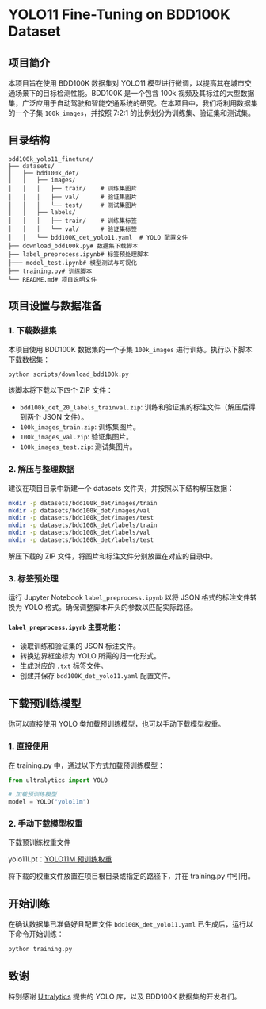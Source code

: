 # YOLO11 Fine-Tuning on BDD100K Dataset

## 项目简介

本项目旨在使用 BDD100K 数据集对 YOLO11 模型进行微调，以提高其在城市交通场景下的目标检测性能。BDD100K 是一个包含 100k 视频及其标注的大型数据集，广泛应用于自动驾驶和智能交通系统的研究。在本项目中，我们将利用数据集的一个子集 `100k_images`，并按照 7:2:1 的比例划分为训练集、验证集和测试集。

## 目录结构

```
bdd100k_yolo11_finetune/
├── datasets/
│   ├── bdd100k_det/
│   │   ├── images/
│   │   │   ├── train/    # 训练集图片
│   │   │   ├── val/      # 验证集图片
│   │   │   └── test/     # 测试集图片
│   │   ├── labels/
│   │   │   ├── train/    # 训练集标签
│   │   │   └── val/      # 验证集标签
│   │   └── bdd100K_det_yolo11.yaml  # YOLO 配置文件
├── download_bdd100k.py# 数据集下载脚本
├── label_preprocess.ipynb# 标签预处理脚本
├─── model_test.ipynb# 模型测试与可视化
├── training.py# 训练脚本
└── README.md# 项目说明文件
```

## 项目设置与数据准备

### 1. 下载数据集

本项目使用 BDD100K 数据集的一个子集 `100k_images` 进行训练。执行以下脚本下载数据集：

```bash
python scripts/download_bdd100k.py
```

该脚本将下载以下四个 ZIP 文件：

- `bdd100k_det_20_labels_trainval.zip`: 训练和验证集的标注文件（解压后得到两个 JSON 文件）。
- `100k_images_train.zip`: 训练集图片。
- `100k_images_val.zip`: 验证集图片。
- `100k_images_test.zip`: 测试集图片。

### 2. 解压与整理数据

建议在项目目录中新建一个 datasets 文件夹，并按照以下结构解压数据：

```bash
mkdir -p datasets/bdd100k_det/images/train
mkdir -p datasets/bdd100k_det/images/val
mkdir -p datasets/bdd100k_det/images/test
mkdir -p datasets/bdd100k_det/labels/train
mkdir -p datasets/bdd100k_det/labels/val
mkdir -p datasets/bdd100k_det/labels/test
```

解压下载的 ZIP 文件，将图片和标注文件分别放置在对应的目录中。

### 3. 标签预处理

运行 Jupyter Notebook `label_preprocess.ipynb` 以将 JSON 格式的标注文件转换为 YOLO 格式。确保调整脚本开头的参数以匹配实际路径。

#### `label_preprocess.ipynb` 主要功能：

- 读取训练和验证集的 JSON 标注文件。
- 转换边界框坐标为 YOLO 所需的归一化形式。
- 生成对应的 `.txt` 标签文件。
- 创建并保存 `bdd100K_det_yolo11.yaml` 配置文件。

## 下载预训练模型

你可以直接使用 YOLO 类加载预训练模型，也可以手动下载模型权重。

### 1. 直接使用 

在 training.py 中，通过以下方式加载预训练模型：

```python
from ultralytics import YOLO

# 加载预训练模型
model = YOLO("yolo11m")
```

### 2. 手动下载模型权重

下载预训练权重文件 

yolo11l.pt：[YOLO11M 预训练权重](https://github.com/ultralytics/assets/releases/download/v8.3.0/yolo11m.pt)

将下载的权重文件放置在项目根目录或指定的路径下，并在 training.py 中引用。

## 开始训练

在确认数据集已准备好且配置文件 `bdd100K_det_yolo11.yaml` 已生成后，运行以下命令开始训练：

```bash
python training.py
```

## 致谢

特别感谢 [Ultralytics](https://github.com/ultralytics) 提供的 YOLO 库，以及 BDD100K 数据集的开发者们。

